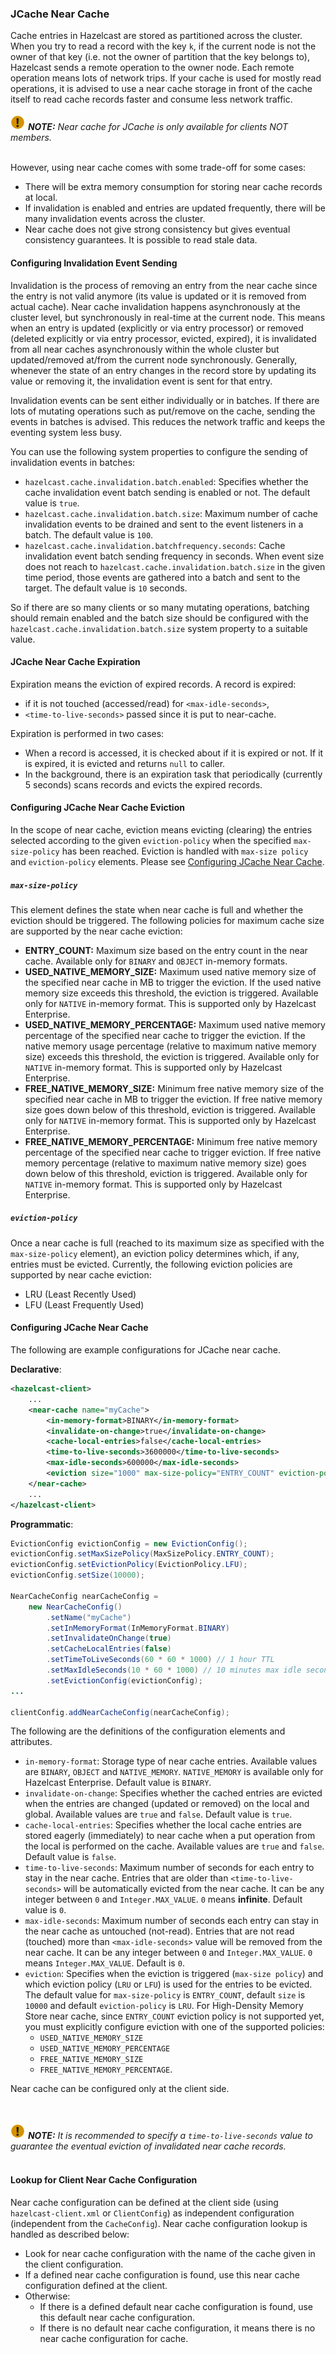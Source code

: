 ### JCache Near Cache

Cache entries in Hazelcast are stored as partitioned across the cluster. 
When you try to read a record with the key `k`, if the current node is not the owner of that key (i.e. not the owner of partition that the key belongs to), 
Hazelcast sends a remote operation to the owner node. Each remote operation means lots of network trips. 
If your cache is used for mostly read operations, it is advised to use a near cache storage in front of the cache itself to read cache records faster and consume less network traffic.
<br><br>
![image](images/NoteSmall.jpg) ***NOTE:*** *Near cache for JCache is only available for clients NOT members.*
<br><br>

However, using near cache comes with some trade-off for some cases:

- There will be extra memory consumption for storing near cache records at local.
- If invalidation is enabled and entries are updated frequently, there will be many invalidation events across the cluster.
- Near cache does not give strong consistency but gives eventual consistency guarantees. It is possible to read stale data.

#### Configuring Invalidation Event Sending

Invalidation is the process of removing an entry from the near cache since the entry is not valid anymore (its value is updated or it is removed from actual cache). Near cache invalidation happens asynchronously at the cluster level, but synchronously in real-time at the current node. This means when an entry is updated (explicitly or via entry processor) or removed (deleted explicitly or via entry processor, evicted, expired), it is invalidated from all near caches asynchronously within the whole cluster but updated/removed at/from the current node synchronously. Generally, whenever the state of an entry changes in the record store by updating its value or removing it, the invalidation event is sent for that entry.

Invalidation events can be sent either individually or in batches. If there are lots of mutating operations such as put/remove on the cache, sending the events in batches is advised. This reduces the network traffic and keeps the eventing system less busy. 

You can use the following system properties to configure the sending of invalidation events in batches:

- `hazelcast.cache.invalidation.batch.enabled`: Specifies whether the cache invalidation event batch sending is enabled or not. The default value is `true`.
- `hazelcast.cache.invalidation.batch.size`: Maximum number of cache invalidation events to be drained and sent to the event listeners in a batch. The default value is `100`.
- `hazelcast.cache.invalidation.batchfrequency.seconds`: Cache invalidation event batch sending frequency in seconds. When event size does not reach to `hazelcast.cache.invalidation.batch.size` in the given time period, those events are gathered into a batch and sent to the target. The default value is `10` seconds.

So if there are so many clients or so many mutating operations, batching should remain enabled and the batch size should be configured with the `hazelcast.cache.invalidation.batch.size` system property to a suitable value.

#### JCache Near Cache Expiration

Expiration means the eviction of expired records. A record is expired: 
- if it is not touched (accessed/read) for `<max-idle-seconds>`,
- `<time-to-live-seconds>` passed since it is put to near-cache.

Expiration is performed in two cases:

- When a record is accessed, it is checked about if it is expired or not. If it is expired, it is evicted and returns `null` to caller.
- In the background, there is an expiration task that periodically (currently 5 seconds) scans records and evicts the expired records.
 
#### Configuring JCache Near Cache Eviction

In the scope of near cache, eviction means evicting (clearing) the entries selected according to the given `eviction-policy` when the specified `max-size-policy` has been reached. Eviction is handled with `max-size policy` and `eviction-policy` elements. Please see [Configuring JCache Near Cache](#configuring-jcache-near-cache).

##### `max-size-policy`

This element defines the state when near cache is full and whether the eviction should be triggered. The following policies for maximum cache size are supported by the near cache eviction:

- **ENTRY_COUNT:** Maximum size based on the entry count in the near cache. Available only for `BINARY` and `OBJECT` in-memory formats.
- **USED_NATIVE_MEMORY_SIZE:** Maximum used native memory size of the specified near cache in MB to trigger the eviction. If the used native memory size exceeds this threshold, the eviction is triggered.  Available only for `NATIVE` in-memory format. This is supported only by Hazelcast Enterprise.
- **USED_NATIVE_MEMORY_PERCENTAGE:** Maximum used native memory percentage of the specified near cache to trigger the eviction. If the native memory usage percentage (relative to maximum native memory size) exceeds this threshold, the eviction is triggered. Available only for `NATIVE` in-memory format. This is supported only by Hazelcast Enterprise.
- **FREE_NATIVE_MEMORY_SIZE:** Minimum free native memory size of the specified near cache in MB to trigger the eviction.  If free native memory size goes down below of this threshold, eviction is triggered. Available only for `NATIVE` in-memory format. This is supported only by Hazelcast Enterprise.
- **FREE_NATIVE_MEMORY_PERCENTAGE:** Minimum free native memory percentage of the specified near cache to trigger eviction. If free native memory percentage (relative to maximum native memory size) goes down below of this threshold, eviction is triggered. Available only for `NATIVE` in-memory format. This is supported only by Hazelcast Enterprise.

##### `eviction-policy` 

Once a near cache is full (reached to its maximum size as specified with the `max-size-policy` element), an eviction policy determines which, if any, entries must be evicted. Currently, the following eviction policies are supported by near cache eviction:

- LRU (Least Recently Used)
- LFU (Least Frequently Used)

#### Configuring JCache Near Cache

The following are example configurations for JCache near cache.

**Declarative**:

```xml
<hazelcast-client>
    ...
    <near-cache name="myCache">
        <in-memory-format>BINARY</in-memory-format>
        <invalidate-on-change>true</invalidate-on-change>
        <cache-local-entries>false</cache-local-entries>
        <time-to-live-seconds>3600000</time-to-live-seconds>
        <max-idle-seconds>600000</max-idle-seconds>
        <eviction size="1000" max-size-policy="ENTRY_COUNT" eviction-policy="LFU"/>
    </near-cache>
    ...
</hazelcast-client>
```

**Programmatic**:

```java
EvictionConfig evictionConfig = new EvictionConfig();
evictionConfig.setMaxSizePolicy(MaxSizePolicy.ENTRY_COUNT);
evictionConfig.setEvictionPolicy(EvictionPolicy.LFU);
evictionConfig.setSize(10000);
 
NearCacheConfig nearCacheConfig =
    new NearCacheConfig()
        .setName("myCache")
        .setInMemoryFormat(InMemoryFormat.BINARY)
        .setInvalidateOnChange(true)
        .setCacheLocalEntries(false)
        .setTimeToLiveSeconds(60 * 60 * 1000) // 1 hour TTL
        .setMaxIdleSeconds(10 * 60 * 1000) // 10 minutes max idle seconds
        .setEvictionConfig(evictionConfig); 
...

clientConfig.addNearCacheConfig(nearCacheConfig);
```

The following are the definitions of the configuration elements and attributes.

- `in-memory-format`: Storage type of near cache entries. Available values are `BINARY`, `OBJECT` and `NATIVE_MEMORY`. `NATIVE_MEMORY` is available only for Hazelcast Enterprise. Default value is `BINARY`.
- `invalidate-on-change`: Specifies whether the cached entries are evicted when the entries are changed (updated or removed) on the local and global. Available values are `true` and `false`. Default value is `true`.
- `cache-local-entries`: Specifies whether the local cache entries are stored eagerly (immediately) to near cache when a put operation from the local is performed on the cache. Available values are `true` and `false`. Default value is `false`.
- `time-to-live-seconds`: Maximum number of seconds for each entry to stay in the near cache. Entries that are older than `<time-to-live-seconds>` will be automatically evicted from the near cache. It can be any integer between `0` and `Integer.MAX_VALUE`. `0` means **infinite**. Default value is `0`.
- `max-idle-seconds`: Maximum number of seconds each entry can stay in the near cache as untouched (not-read). Entries that are not read (touched) more than `<max-idle-seconds>` value will be removed from the near cache. It can be any integer between `0` and `Integer.MAX_VALUE`. `0` means `Integer.MAX_VALUE`. Default is `0`.
- `eviction`: Specifies when the eviction is triggered (`max-size policy`) and which eviction policy (`LRU` or `LFU`) is used for the entries to be evicted. The default value for `max-size-policy` is `ENTRY_COUNT`, default `size` is `10000` and default `eviction-policy` is `LRU`. For High-Density Memory Store near cache, since `ENTRY_COUNT` eviction policy is not supported yet, you must explicitly configure eviction with one of the supported policies:
	- `USED_NATIVE_MEMORY_SIZE`
	- `USED_NATIVE_MEMORY_PERCENTAGE`
	- `FREE_NATIVE_MEMORY_SIZE`
	- `FREE_NATIVE_MEMORY_PERCENTAGE`.

Near cache can be configured only at the client side.

<br><br>
![image](images/NoteSmall.jpg) ***NOTE:*** *It is recommended to specify a `time-to-live-seconds` value to guarantee the eventual eviction of invalidated near cache records.*
<br><br>


#### Lookup for Client Near Cache Configuration

Near cache configuration can be defined at the client side (using `hazelcast-client.xml` or `ClientConfig`) as independent configuration (independent from the `CacheConfig`). Near cache configuration lookup is handled as described below:

- Look for near cache configuration with the name of the cache given in the client configuration.
- If a defined near cache configuration is found, use this near cache configuration defined at the client.
- Otherwise: 
	- If there is a defined default near cache configuration is found, use this default near cache configuration.
	- If there is no default near cache configuration, it means there is no near cache configuration for cache.
	



